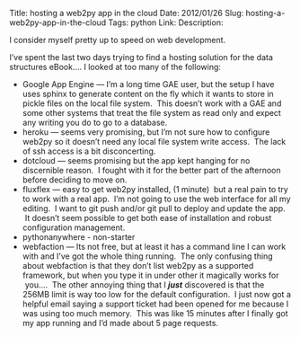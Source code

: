 Title: hosting a web2py app in the cloud
Date: 2012/01/26
Slug: hosting-a-web2py-app-in-the-cloud
Tags: python
Link: 
Description: 


<p>I consider myself pretty up to speed on web development.</p>&#13;
<p>I’ve spent the last two days trying to find a hosting solution for the data structures eBook…. I looked at too many of the following:</p>&#13;
<ul><li>Google App Engine — I’m a long time GAE user, but the setup I have uses sphinx to generate content on the fly which it wants to store in pickle files on the local file system.  This doesn’t work with a GAE and some other systems that treat the file system as read only and expect any writing you do to go to a database.</li>&#13;
<li>heroku — seems very promising, but I’m not sure how to configure web2py so it doesn’t need any local file system write access.  The lack of ssh access is a bit disconcerting.</li>&#13;
<li>dotcloud — seems promising but the app kept hanging for no discernible reason.  I fought with it for the better part of the afternoon before deciding to move on.</li>&#13;
<li>fluxflex — easy to get web2py installed, (1 minute)  but a real pain to try to work with a real app.  I’m not going to use the web interface for all my editing.  I want to git push and/or git pull to deploy and update the app.  It doesn’t seem possible to get both ease of installation and robust configuration management.</li>&#13;
<li>pythonanywhere - non-starter</li>&#13;
<li>webfaction — Its not free, but at least it has a command line I can work with and I’ve got the whole thing running.  The only confusing thing about webfaction is that they don’t list web2py as a supported framework, but when you type it in under other it magically works for  you….  The other annoying thing that I <em><strong>just</strong></em> discovered is that the 256MB limit is way too low for the default configuration.  I just now got a helpful email saying a support ticket had been opened for me because I was using too much memory.  This was like 15 minutes after I finally got my app running and I’d made about 5 page requests.</li>&#13;
</ul> 
